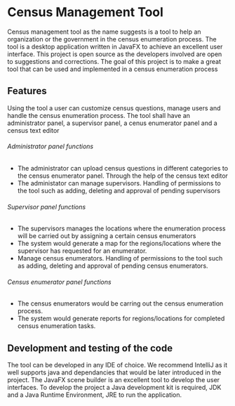 # Census Management Tool
<p>Census management tool as the name suggests is a tool to help an organization or the government in the census enumeration process.
The tool is a desktop application written in JavaFX to achieve an excellent user interface. This project is open source as the developers
involved are open to suggestions and corrections. The goal of this project is to make a great tool that can be used and implemented
in a census enumeration process</p>
<h2>Features</h2>
<p>Using the tool a user can customize census questions, manage users and handle the census enumeration process. The tool shall have
an administrator panel, a supervisor panel, a cenus enumerator panel and a census text editor</p>
<h6>Administrator panel functions</h6>
<ul><li>The administrator can upload census questions in different categories to the census enumerator panel. 
Through the help of the census text editor</li>
<li>The administator can manage supervisors. 
Handling of permissions to the tool such as adding, deleting and approval of pending supervisors</li></ul>
<h6>Supervisor panel functions</h6>
<ul><li>The supervisors manages the locations where the enumeration process will be carried out by assigning a certain census enumerators</li>
<li>The system would generate a map for the regions/locations where the supervisor has requested for an enumerator.</li>
<li>Manage census enumerators. Handling of permissions to the tool such as adding, deleting and approval of pending census enumerators.</li></ul>
<h6>Census enumerator panel functions</h6>
<ul><li>The census enumerators would be carring out the census enumeration process.</li>
<li>The system would generate reports for regions/locations for completed census enumeration tasks.</li></ul>
<h2>Development and testing of the code</h2>
<p>The tool can be developed in any IDE of choice. We recommend IntelliJ as it well supports java and dependancies that would be later
introduced in the project. The JavaFX scene builder is an excellent tool to develop the user interfaces. To develop the project a Java 
development kit is required, JDK and a Java Runtime Environment, JRE to run the application.</p>
